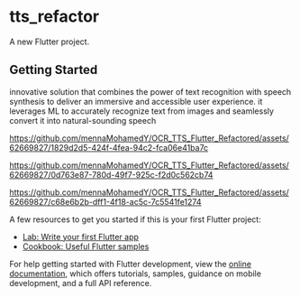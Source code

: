 # tts_refactor

A new Flutter project.

## Getting Started

 innovative solution that combines the power of text recognition with speech synthesis to deliver an immersive and accessible user experience. it leverages ML to accurately recognize text from images and seamlessly convert it into natural-sounding speech


https://github.com/mennaMohamedY/OCR_TTS_Flutter_Refactored/assets/62669827/1829d2d5-424f-4fea-94c2-fca06e41ba7c



https://github.com/mennaMohamedY/OCR_TTS_Flutter_Refactored/assets/62669827/0d763e87-780d-49f7-925c-f2d0c562cb74



https://github.com/mennaMohamedY/OCR_TTS_Flutter_Refactored/assets/62669827/c68e6b2b-dff1-4f18-ac5c-7c5541fe1274



A few resources to get you started if this is your first Flutter project:

- [Lab: Write your first Flutter app](https://docs.flutter.dev/get-started/codelab)
- [Cookbook: Useful Flutter samples](https://docs.flutter.dev/cookbook)

For help getting started with Flutter development, view the
[online documentation](https://docs.flutter.dev/), which offers tutorials,
samples, guidance on mobile development, and a full API reference.
